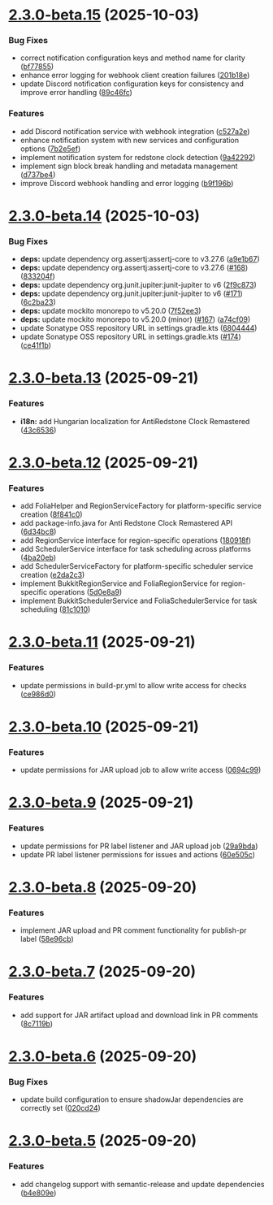 # [2.3.0-beta.15](https://github.com/OneLiteFeatherNET/AntiRedstoneClock-Remastered/compare/v2.3.0-beta.14...v2.3.0-beta.15) (2025-10-03)


### Bug Fixes

* correct notification configuration keys and method name for clarity ([bf77855](https://github.com/OneLiteFeatherNET/AntiRedstoneClock-Remastered/commit/bf77855b6cc963b100a8cb9b86f98c182daab4ef))
* enhance error logging for webhook client creation failures ([201b18e](https://github.com/OneLiteFeatherNET/AntiRedstoneClock-Remastered/commit/201b18e9d86e657b2dc9da0e1a5f6723236607fa))
* update Discord notification configuration keys for consistency and improve error handling ([89c46fc](https://github.com/OneLiteFeatherNET/AntiRedstoneClock-Remastered/commit/89c46fccbe699614fcae5aac05348af1d721c8c1))


### Features

* add Discord notification service with webhook integration ([c527a2e](https://github.com/OneLiteFeatherNET/AntiRedstoneClock-Remastered/commit/c527a2e9b24da2e9ff83af853802021a2b6e6401))
* enhance notification system with new services and configuration options ([7b2e5ef](https://github.com/OneLiteFeatherNET/AntiRedstoneClock-Remastered/commit/7b2e5efb46dca0a3dc2bff98342b6c0e27e69425))
* implement notification system for redstone clock detection ([9a42292](https://github.com/OneLiteFeatherNET/AntiRedstoneClock-Remastered/commit/9a422921687670fa53af6365fe9498d1f0f1d99a))
* implement sign block break handling and metadata management ([d737be4](https://github.com/OneLiteFeatherNET/AntiRedstoneClock-Remastered/commit/d737be4be32760383b588ffd6bb9736c2b54a41a))
* improve Discord webhook handling and error logging ([b9f196b](https://github.com/OneLiteFeatherNET/AntiRedstoneClock-Remastered/commit/b9f196b8bb839f96e7d3b805710150136b7f5497))

# [2.3.0-beta.14](https://github.com/OneLiteFeatherNET/AntiRedstoneClock-Remastered/compare/v2.3.0-beta.13...v2.3.0-beta.14) (2025-10-03)


### Bug Fixes

* **deps:** update dependency org.assertj:assertj-core to v3.27.6 ([a9e1b67](https://github.com/OneLiteFeatherNET/AntiRedstoneClock-Remastered/commit/a9e1b677475e7d18b6a82e8fa98d3557ca139f84))
* **deps:** update dependency org.assertj:assertj-core to v3.27.6 ([#168](https://github.com/OneLiteFeatherNET/AntiRedstoneClock-Remastered/issues/168)) ([833204f](https://github.com/OneLiteFeatherNET/AntiRedstoneClock-Remastered/commit/833204fac237a75fae92e07c8e14c86a4fa3d2e3))
* **deps:** update dependency org.junit.jupiter:junit-jupiter to v6 ([2f9c873](https://github.com/OneLiteFeatherNET/AntiRedstoneClock-Remastered/commit/2f9c873a3bc9318974ebd1ece5aa04e5891f9b2f))
* **deps:** update dependency org.junit.jupiter:junit-jupiter to v6 ([#171](https://github.com/OneLiteFeatherNET/AntiRedstoneClock-Remastered/issues/171)) ([6c2ba23](https://github.com/OneLiteFeatherNET/AntiRedstoneClock-Remastered/commit/6c2ba2341f306f30905208dd2aee359bdb7f709b))
* **deps:** update mockito monorepo to v5.20.0 ([7f52ee3](https://github.com/OneLiteFeatherNET/AntiRedstoneClock-Remastered/commit/7f52ee38fdae64ffd71ccaac23d6d904fc7813c5))
* **deps:** update mockito monorepo to v5.20.0 (minor) ([#167](https://github.com/OneLiteFeatherNET/AntiRedstoneClock-Remastered/issues/167)) ([a74cf09](https://github.com/OneLiteFeatherNET/AntiRedstoneClock-Remastered/commit/a74cf0931d2734f4f2988c8dd3f031083cb61a48))
* update Sonatype OSS repository URL in settings.gradle.kts ([6804444](https://github.com/OneLiteFeatherNET/AntiRedstoneClock-Remastered/commit/68044448ade05e8cb6c0c98067d47e6c6eb1313f))
* update Sonatype OSS repository URL in settings.gradle.kts ([#174](https://github.com/OneLiteFeatherNET/AntiRedstoneClock-Remastered/issues/174)) ([ce41f1b](https://github.com/OneLiteFeatherNET/AntiRedstoneClock-Remastered/commit/ce41f1b37765166c4bfadfcafdacafeb4228dbe6))

# [2.3.0-beta.13](https://github.com/OneLiteFeatherNET/AntiRedstoneClock-Remastered/compare/v2.3.0-beta.12...v2.3.0-beta.13) (2025-09-21)


### Features

* **i18n:** add Hungarian localization for AntiRedstone Clock Remastered ([43c6536](https://github.com/OneLiteFeatherNET/AntiRedstoneClock-Remastered/commit/43c6536ad19869ca672d49e61355ee013f3eac55))

# [2.3.0-beta.12](https://github.com/OneLiteFeatherNET/AntiRedstoneClock-Remastered/compare/v2.3.0-beta.11...v2.3.0-beta.12) (2025-09-21)


### Features

* add FoliaHelper and RegionServiceFactory for platform-specific service creation ([8f841c0](https://github.com/OneLiteFeatherNET/AntiRedstoneClock-Remastered/commit/8f841c07c9b6797a62eba8fffc4978199cf7f223))
* add package-info.java for Anti Redstone Clock Remastered API ([6d34bc8](https://github.com/OneLiteFeatherNET/AntiRedstoneClock-Remastered/commit/6d34bc8fdf45ac3c2106ed80721360fc24bff6c6))
* add RegionService interface for region-specific operations ([180918f](https://github.com/OneLiteFeatherNET/AntiRedstoneClock-Remastered/commit/180918f7d70a22077cdcd311d66de5fe8501e961))
* add SchedulerService interface for task scheduling across platforms ([4ba20eb](https://github.com/OneLiteFeatherNET/AntiRedstoneClock-Remastered/commit/4ba20eb3b7931bbf1015736d3651a9c44f79ef6f))
* add SchedulerServiceFactory for platform-specific scheduler service creation ([e2da2c3](https://github.com/OneLiteFeatherNET/AntiRedstoneClock-Remastered/commit/e2da2c39fc94355b76386e987883756936bdb45d))
* implement BukkitRegionService and FoliaRegionService for region-specific operations ([5d0e8a9](https://github.com/OneLiteFeatherNET/AntiRedstoneClock-Remastered/commit/5d0e8a9210b4a67d6c31e6a898482ab1b5cd5523))
* implement BukkitSchedulerService and FoliaSchedulerService for task scheduling ([81c1010](https://github.com/OneLiteFeatherNET/AntiRedstoneClock-Remastered/commit/81c1010d67beffb55276e4ff135d3a39f6bcf901))

# [2.3.0-beta.11](https://github.com/OneLiteFeatherNET/AntiRedstoneClock-Remastered/compare/v2.3.0-beta.10...v2.3.0-beta.11) (2025-09-21)


### Features

* update permissions in build-pr.yml to allow write access for checks ([ce986d0](https://github.com/OneLiteFeatherNET/AntiRedstoneClock-Remastered/commit/ce986d0acb4795dc3e8029c7a77bb6e8d22ed495))

# [2.3.0-beta.10](https://github.com/OneLiteFeatherNET/AntiRedstoneClock-Remastered/compare/v2.3.0-beta.9...v2.3.0-beta.10) (2025-09-21)


### Features

* update permissions for JAR upload job to allow write access ([0694c99](https://github.com/OneLiteFeatherNET/AntiRedstoneClock-Remastered/commit/0694c99ca6e237d027275576eddd954ffcc622eb))

# [2.3.0-beta.9](https://github.com/OneLiteFeatherNET/AntiRedstoneClock-Remastered/compare/v2.3.0-beta.8...v2.3.0-beta.9) (2025-09-21)


### Features

* update permissions for PR label listener and JAR upload job ([29a9bda](https://github.com/OneLiteFeatherNET/AntiRedstoneClock-Remastered/commit/29a9bda16a9a418542d15b9ea2d15580c8312edd))
* update PR label listener permissions for issues and actions ([60e505c](https://github.com/OneLiteFeatherNET/AntiRedstoneClock-Remastered/commit/60e505c24462260cbfbc0169a25c90d0893421c5))

# [2.3.0-beta.8](https://github.com/OneLiteFeatherNET/AntiRedstoneClock-Remastered/compare/v2.3.0-beta.7...v2.3.0-beta.8) (2025-09-20)


### Features

* implement JAR upload and PR comment functionality for publish-pr label ([58e96cb](https://github.com/OneLiteFeatherNET/AntiRedstoneClock-Remastered/commit/58e96cbaddb688ad4f0b795b2a7202ed8332090d))

# [2.3.0-beta.7](https://github.com/OneLiteFeatherNET/AntiRedstoneClock-Remastered/compare/v2.3.0-beta.6...v2.3.0-beta.7) (2025-09-20)


### Features

* add support for JAR artifact upload and download link in PR comments ([8c7119b](https://github.com/OneLiteFeatherNET/AntiRedstoneClock-Remastered/commit/8c7119b0c4f31db9ade3ae7005a285735dfacbd7))

# [2.3.0-beta.6](https://github.com/OneLiteFeatherNET/AntiRedstoneClock-Remastered/compare/v2.3.0-beta.5...v2.3.0-beta.6) (2025-09-20)


### Bug Fixes

* update build configuration to ensure shadowJar dependencies are correctly set ([020cd24](https://github.com/OneLiteFeatherNET/AntiRedstoneClock-Remastered/commit/020cd24b9a441c3ec7f38b72c58fd4da3787230e))

# [2.3.0-beta.5](https://github.com/OneLiteFeatherNET/AntiRedstoneClock-Remastered/compare/v2.3.0-beta.4...v2.3.0-beta.5) (2025-09-20)


### Features

* add changelog support with semantic-release and update dependencies ([b4e809e](https://github.com/OneLiteFeatherNET/AntiRedstoneClock-Remastered/commit/b4e809e99364cf1c88262caba6ced6d6f1047102))

